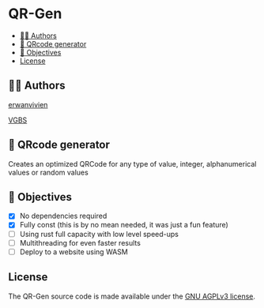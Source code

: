 # QR-Gen

- [👨‍💻 Authors](#-authors)
- [🔲 QRcode generator](#-qrcode-generator)
- [🎯 Objectives](#-objectives)
- [License](#license)

## 👨‍💻 Authors

[erwanvivien](https://github.com/erwanvivien)

[VGBS](https://github.com/VBGS)

## 🔲 QRcode generator

Creates an optimized QRCode for any type of value, integer, alphanumerical values or random values

## 🎯 Objectives

- [x] No dependencies required
- [x] Fully const (this is by no mean needed, it was just a fun feature)
- [ ] Using rust full capacity with low level speed-ups
- [ ] Multithreading for even faster results
- [ ] Deploy to a website using WASM

## License

The QR-Gen source code is made available under the [GNU AGPLv3 license](https://www.gnu.org/licenses/agpl-3.0.en.html).
